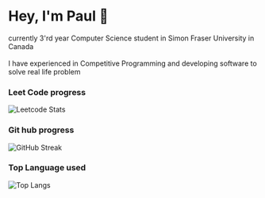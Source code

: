 # Hey, I'm Paul :wave:
currently 3'rd year Computer Science student in Simon Fraser University in Canada
\
\
I have experienced in Competitive Programming and developing software to solve real life problem

### Leet Code progress
![Leetcode Stats](https://leetcard.jacoblin.cool/leangpaulkho?ext=heatmap&theme=unicorn)

### Git hub progress
![GitHub Streak](http://github-readme-streak-stats.herokuapp.com?user=PaulCompSci&theme=&background=ffffff)


### Top Language used
![Top Langs](https://github-readme-stats.vercel.app/api/top-langs/?username=PaulCompSci&layout=compact&theme=vision-friendly-dark)
